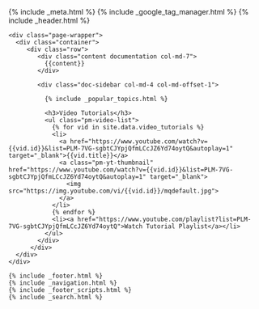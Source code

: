 <!DOCTYPE html>
<html lang="en">
{% include _meta.html %}
  <body class="<%= current.source %> regular">
    {% include _google_tag_manager.html %}
    {% include _header.html %}

    <div class="page-wrapper">
      <div class="container">
         <div class="row">
            <div class="content documentation col-md-7">
              {{content}}
            </div>

            <div class="doc-sidebar col-md-4 col-md-offset-1">
              
              {% include _popular_topics.html %}

              <h3>Video Tutorials</h3>
              <ul class="pm-video-list">
                {% for vid in site.data.video_tutorials %}
                <li>
                  <a href="https://www.youtube.com/watch?v={{vid.id}}&list=PLM-7VG-sgbtCJYpjQfmLCcJZ6Yd74oytQ&autoplay=1" target="_blank">{{vid.title}}</a>
                  <a class="pm-yt-thumbnail" href="https://www.youtube.com/watch?v={{vid.id}}&list=PLM-7VG-sgbtCJYpjQfmLCcJZ6Yd74oytQ&autoplay=1" target="_blank">
                    <img src="https://img.youtube.com/vi/{{vid.id}}/mqdefault.jpg">
                  </a>
                </li>
                {% endfor %}
                <li><a href="https://www.youtube.com/playlist?list=PLM-7VG-sgbtCJYpjQfmLCcJZ6Yd74oytQ">Watch Tutorial Playlist</a></li>
              </ul>
            </div>
          </div>
      </div>
    </div>

    {% include _footer.html %}
    {% include _navigation.html %}
    {% include _footer_scripts.html %}
    {% include _search.html %}
  </body>
</html>
